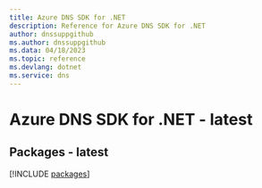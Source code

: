 ```yaml
---
title: Azure DNS SDK for .NET
description: Reference for Azure DNS SDK for .NET
author: dnssuppgithub
ms.author: dnssuppgithub
ms.data: 04/18/2023
ms.topic: reference
ms.devlang: dotnet
ms.service: dns
---
```

# Azure DNS SDK for .NET - latest
## Packages - latest
[!INCLUDE [packages](dns-index.md)]